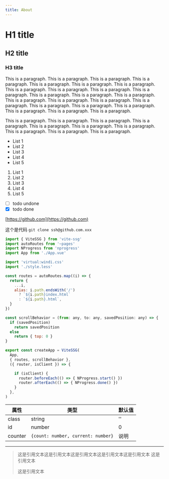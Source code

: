 ```yaml
---
title: About
---
```


# H1 title

## H2 title

### H3 title

This is a paragraph. This is a paragraph. This is a paragraph. This is a paragraph. This is a paragraph. This is a paragraph. This is a paragraph. This is a paragraph. This is a paragraph. This is a paragraph. This is a paragraph. This is a paragraph. This is a paragraph. This is a paragraph. This is a paragraph. This is a paragraph. This is a paragraph. This is a paragraph. This is a paragraph. This is a paragraph. This is a paragraph. This is a paragraph. This is a paragraph. This is a paragraph. 

This is a paragraph. This is a paragraph. This is a paragraph. This is a paragraph. This is a paragraph. This is a paragraph. This is a paragraph. This is a paragraph. This is a paragraph. This is a paragraph. 

 - List 1
 - List 2
 - List 3
 - List 4
 - List 5

 1. List 1
 2. List 2
 3. List 3
 4. List 4
 5. List 5

 - [ ] todo undone
 - [x] todo done

 [https://github.com](https://github.com)

 这个是代码 `git clone ssh@github.com.xxx`

```js
import { ViteSSG } from 'vite-ssg'
import autoRoutes from '~pages'
import NProgress from 'nprogress'
import App from './App.vue'

import 'virtual:windi.css'
import './style.less'

const routes = autoRoutes.map((i) => {
  return {
    ...i,
    alias: i.path.endsWith('/')
      ? `${i.path}index.html`
      : `${i.path}.html`,
  }
})

const scrollBehavior = (from: any, to: any, savedPosition: any) => {
  if (savedPosition)
    return savedPosition
  else
    return { top: 0 }
}

export const createApp = ViteSSG(
  App,
  { routes, scrollBehavior },
  ({ router, isClient }) => {

    if (isClient) {
      router.beforeEach(() => { NProgress.start() })
      router.afterEach(() => { NProgress.done() })
    }
  },
)
```

| 属性    | 类型                               | 默认值 |
| ------- | ---------------------------------- | ------ |
| class   | string                             | ''     |
| id      | number                             | 0      |
| counter | `{count: number, current: number}` | 说明   |
 

---

> 这是引用文本这是引用文本这是引用文本这是引用文本这是引用文本
> 这是引用文本
>
> 这是引用文本

<Github />

